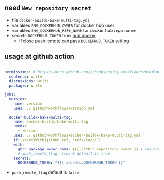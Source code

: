 ## need `New repository secret`

- file `docker-buildx-bake-multi-tag.yml`
- variables `ENV_DOCKERHUB_OWNER` for docker hub user
- variables `ENV_DOCKERHUB_REPO_NAME` for docker hub repo name
- secrets `DOCKERHUB_TOKEN` from [hub.docker](https://hub.docker.com/settings/security)
    - if close push remote can pass `DOCKERHUB_TOKEN` setting

## usage at github action

```yml

permissions: # https://docs.github.com/actions/using-workflows/workflow-syntax-for-github-actions#permissions
  contents: write
  discussions: write
  packages: write

jobs:
  version:
    name: version
    uses: ./.github/workflows/version.yml

  docker-buildx-bake-multi-tag:
    name: docker-buildx-bake-multi-tag
    needs:
      - version
    uses: ./.github/workflows/docker-buildx-bake-multi-tag.yml
    if: startsWith(github.ref, 'refs/tags/')
    with:
      ghcr_package_owner_name: ${{ github.repository_owner }} # required for ghcr.io
      # push_remote_flag: true # default is true
    secrets:
      DOCKERHUB_TOKEN: "${{ secrets.DOCKERHUB_TOKEN }}"
```

- `push_remote_flag` default is `false`